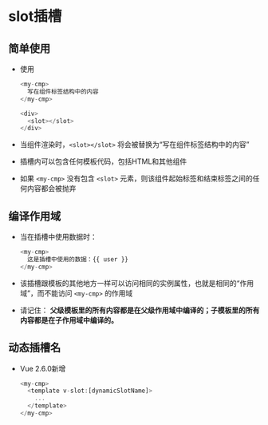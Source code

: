 # slot插槽

## 简单使用

+ 使用

    ```js
    <my-cmp>
      写在组件标签结构中的内容
    </my-cmp>
    ```

    ```js
    <div>
      <slot></slot>
    </div>
    ```

+ 当组件渲染时，`<slot></slot>` 将会被替换为“写在组件标签结构中的内容”

+ 插槽内可以包含任何模板代码，包括HTML和其他组件

+ 如果 `<my-cmp>` 没有包含 `<slot>` 元素，则该组件起始标签和结束标签之间的任何内容都会被抛弃

## 编译作用域

+ 当在插槽中使用数据时：

    ```js
    <my-cmp>
      这是插槽中使用的数据：{{ user }}
    </my-cmp>
    ```

+ 该插槽跟模板的其他地方一样可以访问相同的实例属性，也就是相同的“作用域”，而不能访问 `<my-cmp>` 的作用域

+ 请记住： **父级模板里的所有内容都是在父级作用域中编译的；子模板里的所有内容都是在子作用域中编译的。**

## 动态插槽名

+ Vue 2.6.0新增

    ```js
    <my-cmp>
      <template v-slot:[dynamicSlotName]>
        ...
      </template>
    </my-cmp>
    ```
